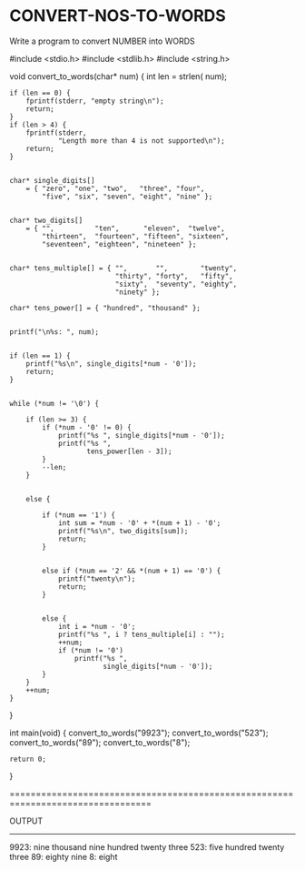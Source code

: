 # CONVERT-NOS-TO-WORDS
Write a program to convert NUMBER into WORDS

#include <stdio.h>
#include <stdlib.h>
#include <string.h>
 

void convert_to_words(char* num)
{
    int len = strlen(
        num); 
 
    
    if (len == 0) {
        fprintf(stderr, "empty string\n");
        return;
    }
    if (len > 4) {
        fprintf(stderr,
                "Length more than 4 is not supported\n");
        return;
    }
 
    
    char* single_digits[]
        = { "zero", "one", "two",   "three", "four",
            "five", "six", "seven", "eight", "nine" };
 
    
    char* two_digits[]
        = { "",          "ten",      "eleven",  "twelve",
            "thirteen",  "fourteen", "fifteen", "sixteen",
            "seventeen", "eighteen", "nineteen" };
 
    
    char* tens_multiple[] = { "",       "",        "twenty",
                              "thirty", "forty",   "fifty",
                              "sixty",  "seventy", "eighty",
                              "ninety" };
 
    char* tens_power[] = { "hundred", "thousand" };
 
   
    printf("\n%s: ", num);
 
    
    if (len == 1) {
        printf("%s\n", single_digits[*num - '0']);
        return;
    }
 
  
    while (*num != '\0') {
 
        if (len >= 3) {
            if (*num - '0' != 0) {
                printf("%s ", single_digits[*num - '0']);
                printf("%s ",
                       tens_power[len - 3]); 
            }
            --len;
        }
 
        
        else {
            
            if (*num == '1') {
                int sum = *num - '0' + *(num + 1) - '0';
                printf("%s\n", two_digits[sum]);
                return;
            }
 
            
            else if (*num == '2' && *(num + 1) == '0') {
                printf("twenty\n");
                return;
            }
 
            
            else {
                int i = *num - '0';
                printf("%s ", i ? tens_multiple[i] : "");
                ++num;
                if (*num != '0')
                    printf("%s ",
                           single_digits[*num - '0']);
            }
        }
        ++num;
    }
}
 

int main(void)
{
    convert_to_words("9923");
    convert_to_words("523");
    convert_to_words("89");
    convert_to_words("8");
 
    return 0;
}

=================================================================================

OUTPUT

---------------------------------

9923: nine thousand nine hundred twenty three 
523: five hundred twenty three 
89: eighty nine 
8: eight
